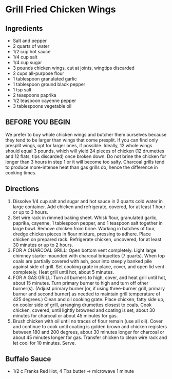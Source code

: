 # Grill Fried Chicken Wings

## Ingredients
* Salt and pepper
* 2 quarts of water
* 1/2 cup hot sauce
* 1/4 cup salt
* 1/4 cup sugar
* 3 pounds chicken wings, cut at joints, wingtips discarded
* 2 cups all-purpose flour
* 1 tablespoon granulated garlic
* 1 tablespoon ground black pepper
* 1 tsp salt
* 2 teaspoons paprika
* 1/2 teaspoon cayenne pepper
* 3 tablespoons vegetable oil

## BEFORE YOU BEGIN
We prefer to buy whole chicken wings and butcher them ourselves because they tend to be larger than wings that come presplit. If you can find only presplit wings, opt for larger ones, if possible. Ideally, 12 whole wings should equal 3 pounds, which will yield 24 pieces of chicken (12 drumettes and 12 flats, tips discarded) once broken down. Do not brine the chicken for longer than 3 hours in step 1 or it will become too salty. Charcoal grills tend to produce more-intense heat than gas grills do, hence the difference in cooking times.

## Directions
1. Dissolve 1/4 cup salt and sugar and hot sauce in 2 quarts cold water in large container. Add chicken and refrigerate, covered, for at least 1 hour or up to 3 hours.
2. Set wire rack in rimmed baking sheet. Whisk flour, granulated garlic, paprika, cayenne, 1 tablespoon pepper, and 1 teaspoon salt together in large bowl. Remove chicken from brine. Working in batches of four, dredge chicken pieces in flour mixture, pressing to adhere. Place chicken on prepared rack. Refrigerate chicken, uncovered, for at least 30 minutes or up to 2 hours.
3. FOR A CHARCOAL GRILL: Open bottom vent completely. Light large chimney starter mounded with charcoal briquettes (7 quarts). When top coals are partially covered with ash, pour into steeply banked pile against side of grill. Set cooking grate in place, cover, and open lid vent completely. Heat grill until hot, about 5 minutes.
4. FOR A GAS GRILL: Turn all burners to high, cover, and heat grill until hot, about 15 minutes. Turn primary burner to high and turn off other burner(s). (Adjust primary burner [or, if using three-burner grill, primary burner and second burner] as needed to maintain grill temperature of 425 degrees.)
Clean and oil cooking grate. Place chicken, fatty side up, on cooler side of grill, arranging drumettes closest to coals. Cook chicken, covered, until lightly browned and coating is set, about 30 minutes for charcoal or about 45 minutes for gas.
6. Brush chicken with oil until no traces of flour remain (use all oil). Cover and continue to cook until coating is golden brown and chicken registers between 180 and 200 degrees, about 30 minutes longer for charcoal or about 45 minutes longer for gas. Transfer chicken to clean wire rack and let cool for 10 minutes. Serve.

## Buffalo Sauce
* 1/2 c Franks Red Hot, 4 Tbs butter -> microwave 1 minute
